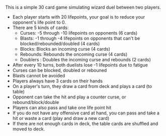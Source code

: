 This is a simple 30 card game simulating wizard duel between two players. 

<ul>
	<li>Each player starts with 20 lifepoints, your goal is to reduce your opponent's life point to 0. </li>
	<li>There are 5 kinds of cards: 
		<ul>
		  <li>Curses: -5 through -10 lifepoints on opponents (6 cards) </li>
		  <li>Blasts: -1 through -4 lifepoints on opponents that can't be blocked/rebounded/doubled (4 cards)</li>
		  <li>Blocks: Blocks an incoming curse (4 cards) </li>
		  <li>Rebounds: Rebounds the oncoming curse (4 cards) </li>
		  <li>Doublers : Doubles the incoming curse and rebounds (2 cards) </li>
	  </ul>	
	</li>
	<li>After every 10 turns, both duelists lose -1 lifepoints due to fatigue</li>
	<li>Curses can be blocked, doubled or rebouned</li>
	<li>Blasts cannot be avoided</li>
	<li>Players always have 3 cards on their hands</li>
	<li>On a player's turn, they draw a card from deck and plays a card (to table)</li>
	<li>Opponent can take the hit and play a counter curse, or rebound/block/double</li>
	<li>Players can also pass and take one life point hit</li>
	<li>If you do not have any offensive card at hand, you can pass and take a hit or waste a card (play and draw a new card)</li>
	<li>If there are not enough cards in deck, the table cards are shuffled and moved to deck.</li>
</ul>

